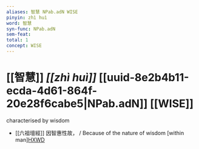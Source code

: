 ```yaml
---
aliases: 智慧 NPab.adN WISE
pinyin: zhì huì
word: 智慧
syn-func: NPab.adN
sem-feat: 
total: 1
concept: WISE 
---
```

# [[智慧]] *[[zhì huì]]*  [[uuid-8e2b4b11-ecda-4d61-864f-20e28f6cabe5|NPab.adN]] [[WISE]]
characterised by wisdom
 - [[六祖壇經]] 因智惠性故， / Because of the nature of wisdom [within man][HXWD](https://hxwd.org/textview.html?location=KR6q0082_T_001-0340b.73)